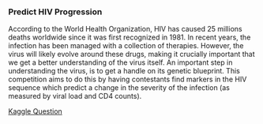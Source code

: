 ### Predict HIV Progression

According to the World Health Organization, HIV has caused 25 millions deaths worldwide since it was first recognized in 1981. In recent years, the infection has been managed with a collection of therapies. However, the virus will likely evolve around these drugs, making it crucially important that we get a better understanding of the virus itself. An important step in understanding the virus, is to get a handle on its genetic blueprint. This competition aims to do this by having contestants find markers in the HIV sequence which predict a change in the severity of the infection (as measured by viral load and CD4 counts).

[Kaggle Question](https://www.kaggle.com/c/hivprogression)
